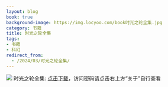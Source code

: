 ```yaml
---
layout: blog
book: true
background-image: https://img.locyoo.com/book时光之轮全集.jpg
category: 书籍
title: 时光之轮全集
tags:
- 书籍
- 科幻
redirect_from:
  - /2024/03/时光之轮全集/
---
```

![](https://img.locyoo.com/book时光之轮全集.jpg)
时光之轮全集: <a name = "ref1" href="https://url18.ctfile.com/f/50983618-1375541944-2e0200?p=3619">点击下载</a>，访问密码请点击右上方“关于”自行查看